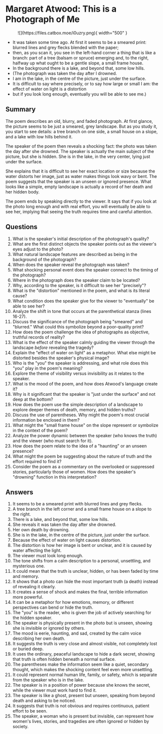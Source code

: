 # Margaret Atwood: This is a Photograph of Me

<figure markdown="span">
  ![](https://files.catbox.moe/i0uzry.png){ width="500" }
</figure>

- It was taken some time ago. At first it seems to be a smeared print: blurred lines and grey flecks blended with the paper;
- then, as you scan it, you see in the left-hand corner a thing that is like a branch: part of a tree (balsam or spruce) emerging and, to the right, halfway up what ought to be a gentle slope, a small frame house.
- In the background there is a lake, and beyond that, some low hills.
- (The photograph was taken the day after I drowned.
- I am in the lake, in the centre of the picture, just under the surface.
- It is difficult to say where precisely, or to say how large or small I am: the effect of water on light is a distortion
- but if you look long enough, eventually you will be able to see me.)

## Summary
The poem describes an old, blurry, and faded photograph. At first glance, the picture seems to be just a smeared, grey landscape. But as you study it, you start to see details: a tree branch on one side, a small house on a slope, and a lake with low hills behind it.

The speaker of the poem then reveals a shocking fact: the photo was taken the day after she drowned. The speaker is actually the main subject of the picture, but she is hidden. She is in the lake, in the very center, lying just under the surface.

She explains that it is difficult to see her exact location or size because the water distorts her image, just as water makes things look wavy or bent. The poem suggests that the speaker is an unseen or ignored presence. What looks like a simple, empty landscape is actually a record of her death and her hidden body.

The poem ends by speaking directly to the viewer. It says that if you look at the photo long enough and with real effort, you will eventually be able to see her, implying that seeing the truth requires time and careful attention.

## Questions
1.  What is the speaker's initial description of the photograph's quality?
2.  What are the first distinct objects the speaker points out as the viewer's eyes adjust to the photo?
3.  What natural landscape features are described as being in the background of the photograph?
4.  When does the speaker reveal the photograph was taken?
5.  What shocking personal event does the speaker connect to the timing of the photograph?
6.  Where in the photograph does the speaker claim to be located?
7.  Why, according to the speaker, is it difficult to see her "precisely"?
8.  What is the "distortion" mentioned in the poem, and what is its literal cause?
9.  What condition does the speaker give for the viewer to "eventually" be able to see her?
10. Analyze the shift in tone that occurs at the parenthetical stanza (lines 16-27).
11. Discuss the significance of the photograph being "smeared" and "blurred." What could this symbolize beyond a poor-quality print?
12. How does the poem challenge the idea of photographs as objective, truthful records of reality?
13. What is the effect of the speaker calmly guiding the viewer through the landscape *before* revealing the tragedy?
14. Explain the "effect of water on light" as a metaphor. What else might be distorted besides the speaker's physical image?
15. Who is the "you" the speaker is addressing, and what role does this "you" play in the poem's meaning?
16. Explore the theme of visibility versus invisibility as it relates to the speaker.
17. What is the mood of the poem, and how does Atwood's language create it?
18. Why is it significant that the speaker is "just under the surface" and not deep at the bottom?
19. How does the poem use the simple description of a landscape to explore deeper themes of death, memory, and hidden truths?
20. Discuss the use of parentheses. Why might the poem's most crucial information be enclosed in them?
21. What might the "small frame house" on the slope represent or symbolize in the context of the poem?
22. Analyze the power dynamic between the speaker (who knows the truth) and the viewer (who must search for it).
23. How does the poem relate to the idea of a "haunting" or an unseen presence?
24. What might the poem be suggesting about the nature of truth and the effort required to find it?
25. Consider the poem as a commentary on the overlooked or suppressed stories, particularly those of women. How does the speaker's "drowning" function in this interpretation?

## Answers
1. It seems to be a smeared print with blurred lines and grey flecks.
2. A tree branch in the left corner and a small frame house on a slope to the right.
3. There is a lake, and beyond that, some low hills.
4. She reveals it was taken the day after she drowned.
5. Her own death by drowning.
6. She is in the lake, in the centre of the picture, just under the surface.
7. Because the effect of water on light causes distortion.
8. The distortion is how her image is bent or unclear, and it is caused by water affecting the light.
9. The viewer must look long enough.
10. The tone shifts from a calm description to a personal, unsettling, and mysterious one.
11. It could mean that the truth is unclear, hidden, or has been faded by time and memory.
12. It shows that a photo can hide the most important truth (a death) instead of revealing it clearly.
13. It creates a sense of shock and makes the final, terrible information more powerful.
14. It can be a metaphor for how emotions, memory, or different perspectives can bend or hide the truth.
15. The "you" is the reader, who is given the job of actively searching for the hidden speaker.
16. The speaker is physically present in the photo but is unseen, showing she is invisible or ignored by others.
17. The mood is eerie, haunting, and sad, created by the calm voice describing her own death.
18. It suggests the truth is very close and almost visible, not completely lost or buried deep.
19. It uses the ordinary, peaceful landscape to hide a dark secret, showing that truth is often hidden beneath a normal surface.
20. The parentheses make the information seem like a quiet, secondary thought, which makes the shocking content feel even more unsettling.
21. It could represent normal human life, family, or safety, which is separate from the speaker who is in the lake.
22. The speaker is in a position of power because she knows the secret, while the viewer must work hard to find it.
23. The speaker is like a ghost, present but unseen, speaking from beyond death and asking to be noticed.
24. It suggests that truth is not obvious and requires continuous, patient effort to be seen.
25. The speaker, a woman who is present but invisible, can represent how women's lives, stories, and tragedies are often ignored or hidden by society.
